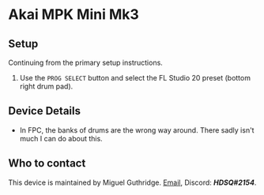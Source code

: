 
# Akai MPK Mini Mk3

## Setup

Continuing from the primary setup instructions.

1. Use the `PROG SELECT` button and select the FL Studio 20 preset (bottom
   right drum pad).

## Device Details

* In FPC, the banks of drums are the wrong way around. There sadly isn't much
  I can do about this.

## Who to contact

This device is maintained by Miguel Guthridge. [Email](mailto:hdsq@outlook.com),
Discord: ***HDSQ#2154***.
